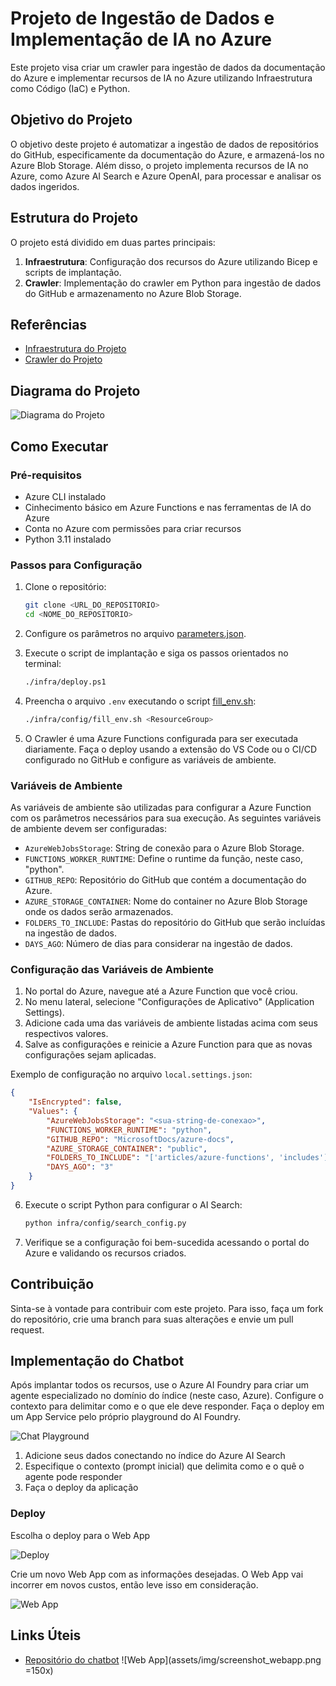 # Projeto de Ingestão de Dados e Implementação de IA no Azure
Este projeto visa criar um crawler para ingestão de dados da documentação do Azure e implementar recursos de IA no Azure utilizando Infraestrutura como Código (IaC) e Python.

## Objetivo do Projeto

O objetivo deste projeto é automatizar a ingestão de dados de repositórios do GitHub, especificamente da documentação do Azure, e armazená-los no Azure Blob Storage. Além disso, o projeto implementa recursos de IA no Azure, como Azure AI Search e Azure OpenAI, para processar e analisar os dados ingeridos.

## Estrutura do Projeto

O projeto está dividido em duas partes principais:

1. **Infraestrutura**: Configuração dos recursos do Azure utilizando Bicep e scripts de implantação.
2. **Crawler**: Implementação do crawler em Python para ingestão de dados do GitHub e armazenamento no Azure Blob Storage.

## Referências

- [Infraestrutura do Projeto](infra/README.md)
- [Crawler do Projeto](src/repo_crawler/README.md)

## Diagrama do Projeto

![Diagrama do Projeto](assets/img/diagrama.png)

## Como Executar

### Pré-requisitos

- Azure CLI instalado
- Cinhecimento básico em Azure Functions e nas ferramentas de IA do Azure
- Conta no Azure com permissões para criar recursos
- Python 3.11 instalado

### Passos para Configuração

1. Clone o repositório:
    ```sh
    git clone <URL_DO_REPOSITORIO>
    cd <NOME_DO_REPOSITORIO>
    ```

2. Configure os parâmetros no arquivo [parameters.json](http://_vscodecontentref_/0).

3. Execute o script de implantação e siga os passos orientados no terminal:
    ```sh
    ./infra/deploy.ps1
    ```

4. Preencha o arquivo `.env` executando o script [fill_env.sh](http://_vscodecontentref_/1):
    ```sh
    ./infra/config/fill_env.sh <ResourceGroup>
    ```

5. O Crawler é uma Azure Functions configurada para ser executada diariamente. Faça o deploy usando a extensão do VS Code ou o CI/CD configurado no GitHub e configure as variáveis de ambiente.

### Variáveis de Ambiente

As variáveis de ambiente são utilizadas para configurar a Azure Function com os parâmetros necessários para sua execução. As seguintes variáveis de ambiente devem ser configuradas:

- `AzureWebJobsStorage`: String de conexão para o Azure Blob Storage.
- `FUNCTIONS_WORKER_RUNTIME`: Define o runtime da função, neste caso, "python".
- `GITHUB_REPO`: Repositório do GitHub que contém a documentação do Azure.
- `AZURE_STORAGE_CONTAINER`: Nome do container no Azure Blob Storage onde os dados serão armazenados.
- `FOLDERS_TO_INCLUDE`: Pastas do repositório do GitHub que serão incluídas na ingestão de dados.
- `DAYS_AGO`: Número de dias para considerar na ingestão de dados.

### Configuração das Variáveis de Ambiente

1. No portal do Azure, navegue até a Azure Function que você criou.
2. No menu lateral, selecione "Configurações de Aplicativo" (Application Settings).
3. Adicione cada uma das variáveis de ambiente listadas acima com seus respectivos valores.
4. Salve as configurações e reinicie a Azure Function para que as novas configurações sejam aplicadas.

Exemplo de configuração no arquivo `local.settings.json`:

```json
{
    "IsEncrypted": false,
    "Values": {
        "AzureWebJobsStorage": "<sua-string-de-conexao>",
        "FUNCTIONS_WORKER_RUNTIME": "python",
        "GITHUB_REPO": "MicrosoftDocs/azure-docs",
        "AZURE_STORAGE_CONTAINER": "public",
        "FOLDERS_TO_INCLUDE": "['articles/azure-functions', 'includes']",
        "DAYS_AGO": "3"
    }
}
```

6. Execute o script Python para configurar o AI Search:
    ```sh
    python infra/config/search_config.py
    ```

7. Verifique se a configuração foi bem-sucedida acessando o portal do Azure e validando os recursos criados.

## Contribuição

Sinta-se à vontade para contribuir com este projeto. Para isso, faça um fork do repositório, crie uma branch para suas alterações e envie um pull request.

## Implementação do Chatbot

Após implantar todos os recursos, use o Azure AI Foundry para criar um agente especializado no domínio do índice (neste caso, Azure). Configure o contexto para delimitar como e o que ele deve responder. Faça o deploy em um App Service pelo próprio playground do AI Foundry.

![Chat Playground](assets/img/screenshot_playground.png)

1. Adicione seus dados conectando no índice do Azure AI Search
2. Especifique o contexto (prompt inicial) que delimita como e o quê o agente pode responder
3. Faça o deploy da aplicação

### Deploy

Escolha o deploy para o Web App

![Deploy](assets/img/screenshot_deploy.png)

Crie um novo Web App com as informações desejadas. O Web App vai incorrer em novos custos, então leve isso em consideração.


![Web App](assets/img/screenshot_webapp.png)



## Links Úteis

- [Repositório do chatbot](https://github.com/microsoft/sample-app-aoai-chatGPT) ![Web App](assets/img/screenshot_webapp.png =150x)

